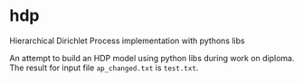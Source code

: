 # hdp
Hierarchical Dirichlet Process implementation with pythons libs

An attempt to build an HDP model using python libs during work on diploma.
The result for input file ```ap_changed.txt``` is ```test.txt```.
